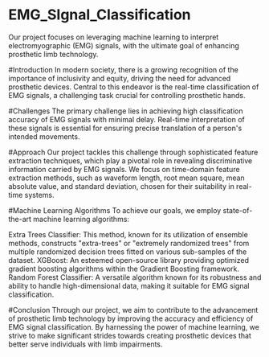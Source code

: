 # EMG_SIgnal_Classification

Our project focuses on leveraging machine learning to interpret electromyographic (EMG) signals, with the ultimate goal of enhancing prosthetic limb technology.

#Introduction
In modern society, there is a growing recognition of the importance of inclusivity and equity, driving the need for advanced prosthetic devices. Central to this endeavor is the real-time classification of EMG signals, a challenging task crucial for controlling prosthetic hands.

#Challenges
The primary challenge lies in achieving high classification accuracy of EMG signals with minimal delay. Real-time interpretation of these signals is essential for ensuring precise translation of a person's intended movements.

#Approach
Our project tackles this challenge through sophisticated feature extraction techniques, which play a pivotal role in revealing discriminative information carried by EMG signals. We focus on time-domain feature extraction methods, such as waveform length, root mean square, mean absolute value, and standard deviation, chosen for their suitability in real-time systems.

#Machine Learning Algorithms
To achieve our goals, we employ state-of-the-art machine learning algorithms:

Extra Trees Classifier: This method, known for its utilization of ensemble methods, constructs "extra-trees" or "extremely randomized trees" from multiple randomized decision trees fitted on various sub-samples of the dataset.
XGBoost: An esteemed open-source library providing optimized gradient boosting algorithms within the Gradient Boosting framework.
Random Forest Classifier: A versatile algorithm known for its robustness and ability to handle high-dimensional data, making it suitable for EMG signal classification.

#Conclusion
Through our project, we aim to contribute to the advancement of prosthetic limb technology by improving the accuracy and efficiency of EMG signal classification. By harnessing the power of machine learning, we strive to make significant strides towards creating prosthetic devices that better serve individuals with limb impairments.

